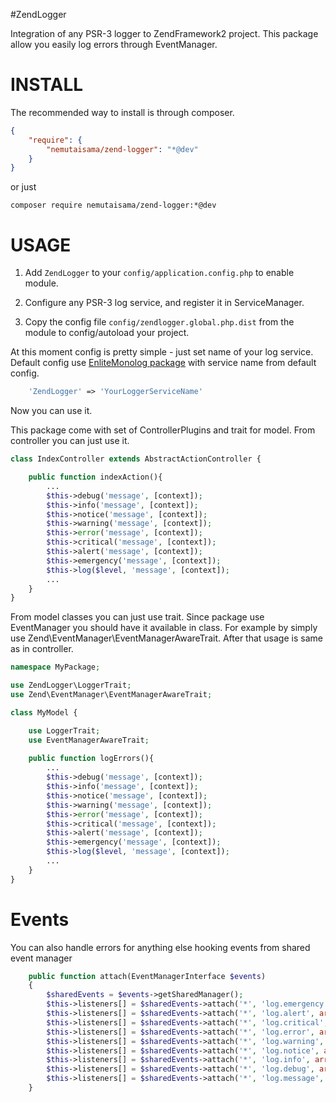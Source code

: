 #ZendLogger

Integration of any PSR-3 logger to ZendFramework2 project.
This package allow you easily log errors through EventManager.


INSTALL
=======

The recommended way to install is through composer.

```json
{
    "require": {
        "nemutaisama/zend-logger": "*@dev"
    }
}
```

or just

`composer require nemutaisama/zend-logger:*@dev`

USAGE
=====

1. Add `ZendLogger` to your `config/application.config.php` to enable module.

2. Configure any PSR-3 log service, and register it in ServiceManager.

3. Copy the config file `config/zendlogger.global.php.dist` from the module to config/autoload your project.

At this moment config is pretty simple - just set name of your log service.
Default config use [EnliteMonolog package](https://github.com/enlitepro/enlite-monolog) with service name from default config.

```php
    'ZendLogger' => 'YourLoggerServiceName'
```

Now you can use it.

This package come with set of ControllerPlugins and trait for model.
From controller you can just use it.

```php
class IndexController extends AbstractActionController {

    public function indexAction(){
        ...
        $this->debug('message', [context]);
        $this->info('message', [context]);
        $this->notice('message', [context]);
        $this->warning('message', [context]);
        $this->error('message', [context]);
        $this->critical('message', [context]);
        $this->alert('message', [context]);
        $this->emergency('message', [context]);
        $this->log($level, 'message', [context]);
        ...
    }
}
```

From model classes you can just use trait.
Since package use EventManager you should have it available in class.
For example by simply use Zend\EventManager\EventManagerAwareTrait.
After that usage is same as in controller.

```php
namespace MyPackage;

use ZendLogger\LoggerTrait;
use Zend\EventManager\EventManagerAwareTrait;

class MyModel {

    use LoggerTrait;
    use EventManagerAwareTrait;
    
    public function logErrors(){
        ...
        $this->debug('message', [context]);
        $this->info('message', [context]);
        $this->notice('message', [context]);
        $this->warning('message', [context]);
        $this->error('message', [context]);
        $this->critical('message', [context]);
        $this->alert('message', [context]);
        $this->emergency('message', [context]);
        $this->log($level, 'message', [context]);
        ...
    }
}
```
    
Events
======

You can also handle errors for anything else hooking events from shared event manager

```php
    public function attach(EventManagerInterface $events)
    {
        $sharedEvents = $events->getSharedManager();
        $this->listeners[] = $sharedEvents->attach('*', 'log.emergency', array($this, 'onEmergency'), 100);
        $this->listeners[] = $sharedEvents->attach('*', 'log.alert', array($this, 'onAlert'), 100);
        $this->listeners[] = $sharedEvents->attach('*', 'log.critical', array($this, 'onCritical'), 100);
        $this->listeners[] = $sharedEvents->attach('*', 'log.error', array($this, 'onError'), 100);
        $this->listeners[] = $sharedEvents->attach('*', 'log.warning', array($this, 'onWarning'), 100);
        $this->listeners[] = $sharedEvents->attach('*', 'log.notice', array($this, 'onNotice'), 100);
        $this->listeners[] = $sharedEvents->attach('*', 'log.info', array($this, 'onInfo'), 100);
        $this->listeners[] = $sharedEvents->attach('*', 'log.debug', array($this, 'onDebug'), 100);
        $this->listeners[] = $sharedEvents->attach('*', 'log.message', array($this, 'onMessage'), 100);
    }
```
